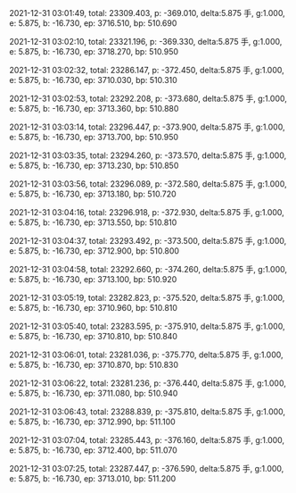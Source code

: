 2021-12-31 03:01:49, total: 23309.403, p: -369.010, delta:5.875 手, g:1.000, e: 5.875, b: -16.730, ep: 3716.510, bp: 510.690

2021-12-31 03:02:10, total: 23321.196, p: -369.330, delta:5.875 手, g:1.000, e: 5.875, b: -16.730, ep: 3718.270, bp: 510.950

2021-12-31 03:02:32, total: 23286.147, p: -372.450, delta:5.875 手, g:1.000, e: 5.875, b: -16.730, ep: 3710.030, bp: 510.310

2021-12-31 03:02:53, total: 23292.208, p: -373.680, delta:5.875 手, g:1.000, e: 5.875, b: -16.730, ep: 3713.360, bp: 510.880

2021-12-31 03:03:14, total: 23296.447, p: -373.900, delta:5.875 手, g:1.000, e: 5.875, b: -16.730, ep: 3713.700, bp: 510.950

2021-12-31 03:03:35, total: 23294.260, p: -373.570, delta:5.875 手, g:1.000, e: 5.875, b: -16.730, ep: 3713.230, bp: 510.850

2021-12-31 03:03:56, total: 23296.089, p: -372.580, delta:5.875 手, g:1.000, e: 5.875, b: -16.730, ep: 3713.180, bp: 510.720

2021-12-31 03:04:16, total: 23296.918, p: -372.930, delta:5.875 手, g:1.000, e: 5.875, b: -16.730, ep: 3713.550, bp: 510.810

2021-12-31 03:04:37, total: 23293.492, p: -373.500, delta:5.875 手, g:1.000, e: 5.875, b: -16.730, ep: 3712.900, bp: 510.800

2021-12-31 03:04:58, total: 23292.660, p: -374.260, delta:5.875 手, g:1.000, e: 5.875, b: -16.730, ep: 3713.100, bp: 510.920

2021-12-31 03:05:19, total: 23282.823, p: -375.520, delta:5.875 手, g:1.000, e: 5.875, b: -16.730, ep: 3710.960, bp: 510.810

2021-12-31 03:05:40, total: 23283.595, p: -375.910, delta:5.875 手, g:1.000, e: 5.875, b: -16.730, ep: 3710.810, bp: 510.840

2021-12-31 03:06:01, total: 23281.036, p: -375.770, delta:5.875 手, g:1.000, e: 5.875, b: -16.730, ep: 3710.870, bp: 510.830

2021-12-31 03:06:22, total: 23281.236, p: -376.440, delta:5.875 手, g:1.000, e: 5.875, b: -16.730, ep: 3711.080, bp: 510.940

2021-12-31 03:06:43, total: 23288.839, p: -375.810, delta:5.875 手, g:1.000, e: 5.875, b: -16.730, ep: 3712.990, bp: 511.100

2021-12-31 03:07:04, total: 23285.443, p: -376.160, delta:5.875 手, g:1.000, e: 5.875, b: -16.730, ep: 3712.400, bp: 511.070

2021-12-31 03:07:25, total: 23287.447, p: -376.590, delta:5.875 手, g:1.000, e: 5.875, b: -16.730, ep: 3713.010, bp: 511.200